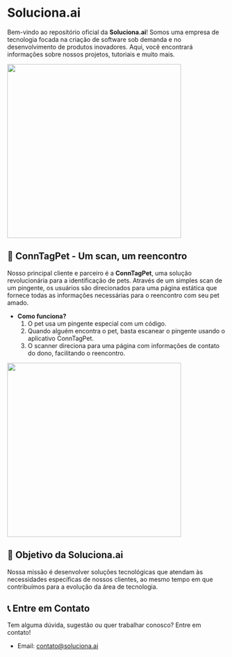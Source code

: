 # Soluciona.ai

Bem-vindo ao repositório oficial da **Soluciona.ai**! Somos uma empresa de tecnologia focada na criação de software sob demanda e no desenvolvimento de produtos inovadores. Aqui, você encontrará informações sobre nossos projetos, tutoriais e muito mais.

<img src="https://github.com/user-attachments/assets/53c71a92-c714-400d-a898-f43a5d7edb8a" width="400">


## 🐾 ConnTagPet - Um scan, um reencontro

Nosso principal cliente e parceiro é a **ConnTagPet**, uma solução revolucionária para a identificação de pets. Através de um simples scan de um pingente, os usuários são direcionados para uma página estática que fornece todas as informações necessárias para o reencontro com seu pet amado.

- **Como funciona?**
  1. O pet usa um pingente especial com um código.
  2. Quando alguém encontra o pet, basta escanear o pingente usando o aplicativo ConnTagPet.
  3. O scanner direciona para uma página com informações de contato do dono, facilitando o reencontro.

<img src="https://github.com/user-attachments/assets/9879f1bf-80dc-46ce-adc6-cd09b144d652" width="400">


## 🎯 Objetivo da Soluciona.ai

Nossa missão é desenvolver soluções tecnológicas que atendam às necessidades específicas de nossos clientes, ao mesmo tempo em que contribuímos para a evolução da área de tecnologia.

## 📞 Entre em Contato

Tem alguma dúvida, sugestão ou quer trabalhar conosco? Entre em contato!

- Email: [contato@soluciona.ai](mailto:contato@soluciona.ai)

